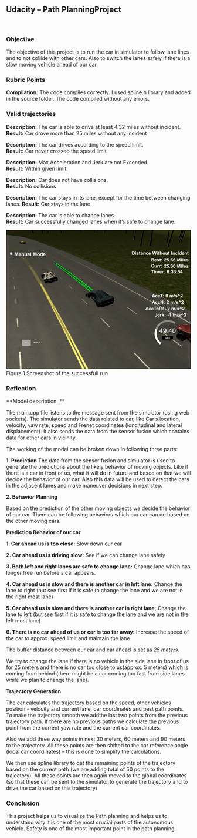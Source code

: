 ## Udacity – Path PlanningProject

 
### Objective

The objective of this project is to run the car in simulator to follow lane lines and to not collide with other cars. Also to switch the lanes safely if there is a slow moving vehicle ahead of our car.

### Rubric Points

**Compilation:** The code compiles correctly.
I used spline.h library and added in the source folder. The code compiled without any errors.

### Valid trajectories

**Description:** The car is able to drive at least 4.32 miles without incident.	
**Result:** Car drove more than 25 miles without any incident

**Description:** The car drives according to the speed limit.	
**Result:** Car never crossed the speed limit

**Description:** Max Acceleration and Jerk are not Exceeded.	
**Result:** Within given limit

**Description:** Car does not have collisions.	
**Result:** No collisions

**Description:** The car stays in its lane, except for the time between changing lanes.	
**Result:** Car stays in the lane

**Description:** The car is able to change lanes	
**Result:** Car successfully changed lanes when it’s safe to change lane.


![png](pic.png) 
Figure 1 Screenshot of the successfull run

### Reflection
**Model description: **

The main.cpp file listens to the message sent from the simulator (using web sockets). The simulator sends the data related to car, like Car’s location, velocity, yaw rate, speed and Frenet coordinates (longitudinal and lateral displacement). It also sends the data from the sensor fusion which contains data for other cars in vicinity.

The working of the model can be broken down in following three parts:

**1. Prediction**
The data from the sensor fusion and simulator is used to generate the predictions about the likely behavior of moving objects. Like if there is a car in front of us, what it will do in future and based on that we will decide the behavior of our car. Also this data will be used to detect the cars in the adjacent lanes and make maneuver decisions in next step.

**2. Behavior Planning**

Based on the prediction of the other moving objects we decide the behavior of our car. There can be following behaviors which our car can do based on the other moving cars:

**Prediction	Behavior of our car**

**1. Car ahead us is too close:**	Slow down our car

**2. Car ahead us is driving slow:**	See if we can change lane safely

**3. Both left and right lanes are safe to change lane:**	Change lane which has longer free run before a car appears.

**4. Car ahead us is slow and there is another car in left lane:**	Change the lane to right (but see first if it is safe to change the lane and we are not in the right most lane)

**5. Car ahead us is slow and there is another car in right lane;**	Change the lane to left (but see first if it is safe to change the lane and we are not in the left most lane)

**6. There is no car ahead of us or car is too far away:**	Increase the speed of the car to approx. speed limit and maintain the lane

The buffer distance between our car and car ahead is set as *25 meters*.

We try to change the lane if there is no vehicle in the side lane in front of us for 25 meters and there is no car too close to us(approx. 5 meters) which is coming from behind (there might be a car coming too fast from side lanes while we plan to change the lane).

**Trajectory Generation**

The car calculates the trajectory based on the speed, other vehicles position - velocity and current lane, car coordinates and past path points. To make the trajectory smooth we addthe last two points from the previous trajectory path. If there are no previous paths we calculate the previous point from the current yaw rate and the current car coordinates. 

Also we add three way points in next 30 meters, 60 meters and 90 meters to the trajectory. All these points are then shifted to the car reference angle (local car coordinates) – this is done to simplify the calculations.

We then use spline library to get the remaining points of the trajectory based on the current path (we are adding total of 50 points to the trajectory). All these points are then again moved to the global coordinates (so that these can be sent to the simulator to generate the trajectory and to drive the car based on this trajectory)

### Conclusion
This project helps us to visualize the Path planning and helps us to understand why it is one of the most crucial parts of the autonomous vehicle. Safety is one of the most important point in the path planning.
